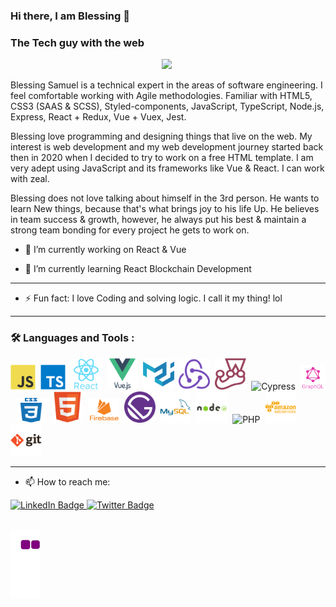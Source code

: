 ### Hi there, I am Blessing 👋
### The Tech guy with the web

<div id="header" align="center">
  <img src="https://media.giphy.com/media/gjrYDwbjnK8x36xZIO/giphy.gif" width="200"/>
  <img src="https://komarev.com/ghpvc/?username=dicethedev&style=flat-square&color=blue" alt=""/>
</div>

Blessing Samuel is a technical expert in the areas of software engineering. I feel comfortable working with Agile methodologies. Familiar with HTML5, CSS3 (SAAS & SCSS), Styled-components, JavaScript, TypeScript, Node.js, Express, React + Redux, Vue + Vuex, Jest.

Blessing love programming and designing things that live on the web. My interest is web development and my web development journey started back then in 2020 when I decided to try to work on a free HTML template. I am very adept using JavaScript and its frameworks like Vue & React. I can work with zeal.

Blessing does not love talking about himself in the 3rd person. He wants to learn New things, because that's what brings joy to his life Up. He believes in team success & growth, however, he always put his best & maintain a strong team bonding for every project he gets to work on.



- 🔭 I’m currently working on React & Vue


- 🌱 I’m currently learning React Blockchain Development

---

- ⚡ Fun fact: I love Coding and solving logic. I call it my thing! lol


---

### :hammer_and_wrench: Languages and Tools :
<div>
   <img src="https://github.com/devicons/devicon/blob/master/icons/javascript/javascript-original.svg" title="JavaScript" alt="JavaScript" width="40" height="40"/>&nbsp;
   <img src="https://github.com/devicons/devicon/blob/master/icons/typescript/typescript-original.svg" title="TypeScript" alt="TypeScript" width="40" height="40"/>&nbsp;
  <img src="https://github.com/devicons/devicon/blob/master/icons/react/react-original-wordmark.svg" title="React" alt="React" width="50" height="50"/>&nbsp;
  <img src="https://github.com/devicons/devicon/blob/master/icons/vuejs/vuejs-original-wordmark.svg" title="Vue" alt="Vue" width="50" height="50"/>&nbsp;
  <img src="https://github.com/devicons/devicon/blob/master/icons/materialui/materialui-original.svg" title="Material UI" alt="Material UI" width="50" height="50"/>&nbsp;
  <img src="https://github.com/devicons/devicon/blob/master/icons/redux/redux-original.svg" title="Redux" alt="Redux" width="50" height="50"/>&nbsp;
    <img src="https://github.com/devicons/devicon/blob/master/icons/jest/jest-original.svg" title="Jest" alt="Jest" width="50" height="50"/>&nbsp;
  <img src="https://iconape.com/cypress-logo-icon-svg-png.html" title="Cypress" alt="Cypress" width="50" height="50"/>&nbsp;
      <img src="https://github.com/devicons/devicon/blob/master/icons/graphql/graphql-original-wordmark.svg" title="GraphQL" alt="GraphQL" width="40" height="40"/>&nbsp;
  <img src="https://github.com/devicons/devicon/blob/master/icons/css3/css3-plain-wordmark.svg"  title="CSS3" alt="CSS" width="50" height="40"/>&nbsp;
  <img src="https://github.com/devicons/devicon/blob/master/icons/html5/html5-original.svg" title="HTML5" alt="HTML" width="50" height="50"/>&nbsp;
  <img src="https://github.com/devicons/devicon/blob/master/icons/firebase/firebase-plain-wordmark.svg" title="Firebase" alt="Firebase" width="50" height="40"/>&nbsp;
  <img src="https://github.com/devicons/devicon/blob/master/icons/gatsby/gatsby-original.svg" title="Gatsby"  alt="Gatsby" width="50" height="50"/>&nbsp;
  <img src="https://github.com/devicons/devicon/blob/master/icons/mysql/mysql-original-wordmark.svg" title="MySQL"  alt="MySQL" width="50" height="50"/>&nbsp;
  <img src="https://github.com/devicons/devicon/blob/master/icons/nodejs/nodejs-original-wordmark.svg" title="NodeJS" alt="NodeJS" width="50" height="50"/>&nbsp;
   <img src="https://github.com/devicons/devicon/blob/master/icons/php/php-original-wordmark.svg" title="PHP" alt="PHP" width="50" height="50"/>&nbsp;
  <img src="https://github.com/devicons/devicon/blob/master/icons/amazonwebservices/amazonwebservices-plain-wordmark.svg" title="AWS" alt="AWS" width="50" height=50"/>&nbsp;
  <img src="https://github.com/devicons/devicon/blob/master/icons/git/git-original-wordmark.svg" title="Git" **alt="Git" width="50" height="50"/>&nbsp;
</div>
                                                                                                                                               

<!--
**dicethedev/dicethedev** is a ✨ _special_ ✨ repository because its `README.md` (this file) appears on your GitHub profile.

Here are some ideas to get you started:

- 🔭 I’m currently working on ...
- 🌱 I’m currently learning ...
- 👯 I’m looking to collaborate on ...
- 🤔 I’m looking for help with ...
- 💬 Ask me about ...
- 📫 How to reach me: ...
- 😄 Pronouns: ...
- ⚡ Fun fact: ...
-->
---

                                                                                                                                  
- 📫 How to reach me: 
<div id="badges">
  <a href="https://www.linkedin.com/in/blessing-samuel-6a72b1211/">
    <img src="https://img.shields.io/badge/LinkedIn-blue?style=for-the-badge&logo=linkedin&logoColor=white" alt="LinkedIn Badge"/>
  </a>
    <a href="https://twitter.com/dicethedev">
    <img src="https://img.shields.io/badge/Twitter-blue?style=for-the-badge&logo=twitter&logoColor=white" alt="Twitter Badge"/>
  </a>                                                                                                                    
</div>
  <br>
                                                                       
 ![snake gif](https://github.com/dicethedev/dicethedev/blob/output/github-contribution-grid-snake.gif)



